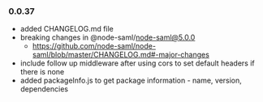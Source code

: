 ### 0.0.37

- added CHANGELOG.md file
- breaking changes in @node-saml/node-saml@5.0.0
  - https://github.com/node-saml/node-saml/blob/master/CHANGELOG.md#-major-changes
- include follow up middleware after using cors to set default headers if there is none
- added packageInfo.js to get package information - name, version, dependencies
